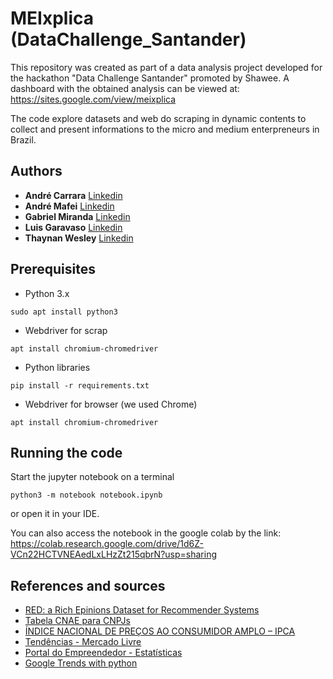 # MEIxplica (DataChallenge_Santander)

This repository was created as part of a data analysis project developed for the hackathon "Data Challenge Santander" promoted by Shawee. 
A dashboard with the obtained analysis can be viewed at: https://sites.google.com/view/meixplica


The code explore datasets and web do scraping in dynamic contents to collect and present informations to the micro and medium enterpreneurs in Brazil. 

## Authors
* **André Carrara**     [Linkedin](https://www.linkedin.com/in/andr%C3%A9-carrara-273485187/)
* **André Mafei**       [Linkedin](https://www.linkedin.com/in/andre-mafei/)
* **Gabriel Miranda**   [Linkedin](https://www.linkedin.com/in/gabrielbmiranda/)
* **Luis Garavaso**     [Linkedin](https://www.linkedin.com/in/luis-otavio-garavaso-391593141/)
* **Thaynan Wesley**    [Linkedin](https://www.linkedin.com/in/thaynan-wesley/)

## Prerequisites

* Python 3.x
```
sudo apt install python3
```
* Webdriver for scrap
```
apt install chromium-chromedriver
```
* Python libraries
```
pip install -r requirements.txt
```
* Webdriver for browser (we used Chrome)
```
apt install chromium-chromedriver
```

## Running the code

Start the jupyter notebook on a terminal
```
python3 -m notebook notebook.ipynb
```
or open it in your IDE.

You can also access the notebook in the google colab by the link: 
https://colab.research.google.com/drive/1d6Z-VCn22HCTVNEAedLxLHzZt215qbrN?usp=sharing

## References and sources

* [RED: a Rich Epinions Dataset for Recommender Systems](https://hal.archives-ouvertes.fr/hal-01010246/)
* [Tabela CNAE para CNPJs](https://www.contabilizei.com.br/contabilidade-online/cnae/)
* [ÍNDICE NACIONAL DE PREÇOS AO CONSUMIDOR AMPLO – IPCA](https://www.portalbrasil.net/ipca/)
* [Tendências - Mercado Livre](https://tendencias.mercadolivre.com.br/)
* [Portal do Empreendedor - Estatísticas](http://www.portaldoempreendedor.gov.br/estatisticas)
* [Google Trends with python](https://trends.google.com/trends/explore?hl=en-US)